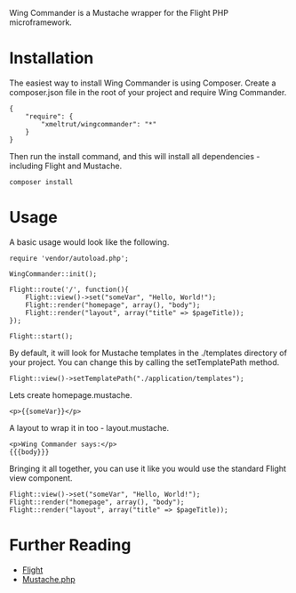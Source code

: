 Wing Commander is a Mustache wrapper for the Flight PHP microframework.

Installation
============

The easiest way to install Wing Commander is using Composer. Create a composer.json file in the root of your project and require Wing Commander.

	{
		"require": {
			"xmeltrut/wingcommander": "*"
		}
	}

Then run the install command, and this will install all dependencies - including Flight and Mustache.

	composer install

Usage
=====

A basic usage would look like the following.

	require 'vendor/autoload.php';
	
	WingCommander::init();
	
	Flight::route('/', function(){
		Flight::view()->set("someVar", "Hello, World!");
		Flight::render("homepage", array(), "body");
		Flight::render("layout", array("title" => $pageTitle));
	});
	
	Flight::start();

By default, it will look for Mustache templates in the ./templates directory of your project. You can change this by calling the setTemplatePath method.

	Flight::view()->setTemplatePath("./application/templates");

Lets create homepage.mustache.

	<p>{{someVar}}</p>

A layout to wrap it in too - layout.mustache.

	<p>Wing Commander says:</p>
	{{{body}}}

Bringing it all together, you can use it like you would use the standard Flight view component.

	Flight::view()->set("someVar", "Hello, World!");
	Flight::render("homepage", array(), "body");
	Flight::render("layout", array("title" => $pageTitle));

Further Reading
===============

* [Flight](http://flightphp.com/)
* [Mustache.php](https://github.com/bobthecow/mustache.php)
